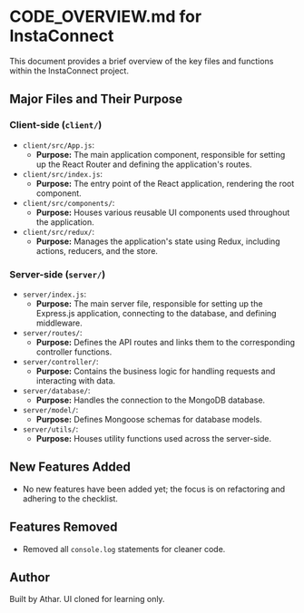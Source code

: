 # CODE_OVERVIEW.md for InstaConnect

This document provides a brief overview of the key files and functions within the InstaConnect project.

## Major Files and Their Purpose

### Client-side (`client/`)

*   `client/src/App.js`:
    *   **Purpose:** The main application component, responsible for setting up the React Router and defining the application's routes.
*   `client/src/index.js`:
    *   **Purpose:** The entry point of the React application, rendering the root component.
*   `client/src/components/`:
    *   **Purpose:** Houses various reusable UI components used throughout the application.
*   `client/src/redux/`:
    *   **Purpose:** Manages the application's state using Redux, including actions, reducers, and the store.

### Server-side (`server/`)

*   `server/index.js`:
    *   **Purpose:** The main server file, responsible for setting up the Express.js application, connecting to the database, and defining middleware.
*   `server/routes/`:
    *   **Purpose:** Defines the API routes and links them to the corresponding controller functions.
*   `server/controller/`:
    *   **Purpose:** Contains the business logic for handling requests and interacting with data.
*   `server/database/`:
    *   **Purpose:** Handles the connection to the MongoDB database.
*   `server/model/`:
    *   **Purpose:** Defines Mongoose schemas for database models.
*   `server/utils/`:
    *   **Purpose:** Houses utility functions used across the server-side.

## New Features Added

*   No new features have been added yet; the focus is on refactoring and adhering to the checklist.

## Features Removed

*   Removed all `console.log` statements for cleaner code.

## Author

Built by Athar. UI cloned for learning only.

